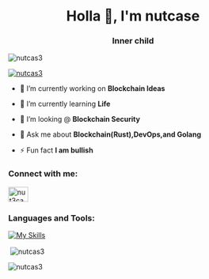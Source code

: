 <h1 align="center">Holla 👋, I'm nutcase</h1>
<h3 align="center">Inner child</h3>

<p align="left"> <img src="https://komarev.com/ghpvc/?username=nutcas3&label=Profile%20views&color=0e75b6&style=flat&theme=Dracula" alt="nutcas3" /> </p>

<p align="left"> <a href="https://github.com/ryo-ma/github-profile-trophy"><img src="https://github-profile-trophy.vercel.app/?username=nutcas3&theme=Dracula" alt="nutcas3" /></a> </p>

- 🔭 I’m currently working on **Blockchain Ideas**

- 🌱 I’m currently learning **Life**

- 🤝 I’m looking @ **Blockchain Security**

- 💬 Ask me about **Blockchain(Rust),DevOps,and Golang**

- ⚡ Fun fact **I am bullish**

<h3 align="left">Connect with me:</h3>
<p align="left">
<a href="https://twitter.com/nut3case" target="blank"><img align="center" src="https://raw.githubusercontent.com/rahuldkjain/github-profile-readme-generator/master/src/images/icons/Social/twitter.svg" alt="nut3case" height="30" width="40" /></a>
</p>

<h3 align="left">Languages and Tools:</h3>

[![My Skills](https://skillicons.dev/icons?i=aws,bash,go,rust,kubernetes,docker,mysql,nginx,postgres,ts,js,angular,react,figma,githubactions&perline=8)](https://skillicons.dev)

<p>&nbsp;<img align="center" src="https://github-readme-stats.vercel.app/api?username=nutcas3&show_icons=true&locale=en&theme=Dracula" alt="nutcas3" /></p>

<p><img align="center" src="https://github-readme-streak-stats.herokuapp.com/?user=nutcas3&theme=Dracula" alt="nutcas3" /></p>

